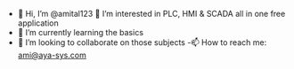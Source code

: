 - 👋 Hi, I’m @amital123
👀 I’m interested in PLC, HMI & SCADA all in one free application
- 🌱 I’m currently learning the basics
- 💞️ I’m looking to collaborate on those subjects
-📫 How to reach me: ami@aya-sys.com

<!---
amital123/amital123 is a ✨ special ✨ repository because its `README.md` (this file) appears on your GitHub profile.
You can click the Preview link to take a look at your changes.
--->
